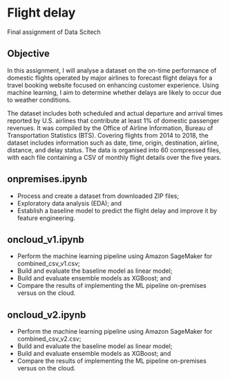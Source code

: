 # Flight delay
Final assignment of Data Scitech

## Objective

In this assignment, I will analyse a dataset on the on-time performance of domestic flights operated by major airlines to forecast flight delays for a travel booking website focused on enhancing customer experience. Using machine learning, I aim to determine whether delays are likely to occur due to weather conditions.

The dataset includes both scheduled and actual departure and arrival times reported by U.S. airlines that contribute at least 1% of domestic passenger revenues. It was compiled by the Office of Airline Information, Bureau of Transportation Statistics (BTS). Covering flights from 2014 to 2018, the dataset includes information such as date, time, origin, destination, airline, distance, and delay status. The data is organised into 60 compressed files, with each file containing a CSV of monthly flight details over the five years.

## onpremises.ipynb
- Process and create a dataset from downloaded ZIP files;
- Exploratory data analysis (EDA); and
- Establish a baseline model to predict the flight delay and improve it by feature engineering.

## oncloud_v1.ipynb
- Perform the machine learning pipeline using Amazon SageMaker for combined_csv_v1.csv;
- Build and evaluate the baseline model as linear model;
- Build and evaluate ensemble models as XGBoost; and
- Compare the results of implementing the ML pipeline on-premises versus on the cloud.

## oncloud_v2.ipynb
- Perform the machine learning pipeline using Amazon SageMaker for combined_csv_v2.csv;
- Build and evaluate the baseline model as linear model;
- Build and evaluate ensemble models as XGBoost; and
- Compare the results of implementing the ML pipeline on-premises versus on the cloud.
